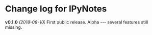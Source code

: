 Change log for IPyNotes
=======================

**v0.1.0** *(2018-08-10)*
First public release. Alpha --- several features still missing.


